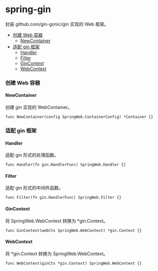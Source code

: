 # spring-gin

封装 github.com/gin-gonic/gin 实现的 Web 框架。

- [创建 Web 容器](#创建-web-容器)
    - [NewContainer](#newcontainer)
- [适配 gin 框架](#适配-gin-框架)
    - [Handler](#handler)
    - [Filter](#filter)
    - [GinContext](#gincontext)
    - [WebContext](#webcontext)

### 创建 Web 容器

#### NewContainer

创建 gin 实现的 WebContainer。

    func NewContainer(config SpringWeb.ContainerConfig) *Container {}

### 适配 gin 框架

#### Handler

适配 gin 形式的处理函数。

    func Handler(fn gin.HandlerFunc) SpringWeb.Handler {}

#### Filter

适配 gin 形式的中间件函数。

    func Filter(fn gin.HandlerFunc) SpringWeb.Filter {}

#### GinContext

将 SpringWeb.WebContext 转换为 *gin.Context。

    func GinContext(webCtx SpringWeb.WebContext) *gin.Context {}

#### WebContext

将 *gin.Context 转换为 SpringWeb.WebContext。

    func WebContext(ginCtx *gin.Context) SpringWeb.WebContext {}